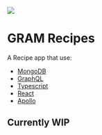 ![](http://github.com/rsomlette/glowing-sprout-web/actions/workflows/verify.yml/badge.svg?branch=develop&event=push)

# GRAM Recipes

A Recipe app that use:

- [MongoDB](https://www.mongodb.com)
- [GraphQL](https://graphql.org)
- [Typescript](https://www.typescriptlang.org)
- [React](https://reactjs.org)
- [Apollo](http://apollographql.com)

## Currently WIP
